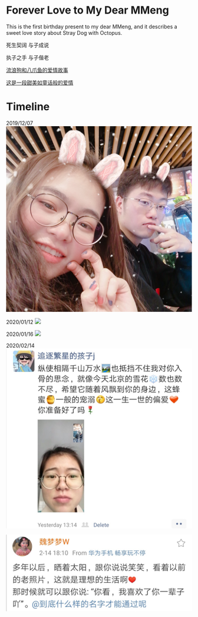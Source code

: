 # Forever Love to My Dear MMeng

This is the first birthday present to my dear MMeng, and it describes a sweet love story about Stray Dog with Octopus.

死生契阔 与子成说

执子之手 与子偕老

[流浪狗和八爪鱼的爱情故事](https://rujiewu.github.io/toMMeng/iloveu.html)

[这是一段甜美如童话般的爱情](https://www.bilibili.com/video/av83668793)

# Timeline

2019/12/07
<img src="img/myDarling1.jpg"/>

2020/01/12
<img src="img/moon.jpg"/>

2020/01/16
<img src="img/forever love to my dear MMeng.gif"/>

2020/02/14
<img src="img/2020-02-14-01.jpg"/>

<img src="img/2020-02-14-02.jpg"/>